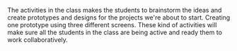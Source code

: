 The activities in the class makes the students to brainstorm the ideas and create prototypes and designs for the projects we're about to start. Creating one prototype using three different screens. These kind of activities will make sure all the students in the class are being active and ready them to work collaboratively.
